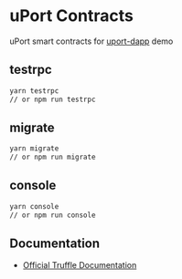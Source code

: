 # uPort Contracts
uPort smart contracts for [uport-dapp](https://github.com/hcmlinj/uport-dapp) demo

## testrpc
```bash
yarn testrpc
// or npm run testrpc
```

## migrate
```bash
yarn migrate
// or npm run migrate
```

## console
```bash
yarn console
// or npm run console
```

## Documentation
* [Official Truffle Documentation](http://truffleframework.com/docs/)